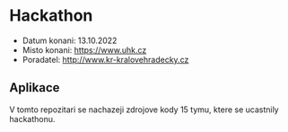 # Hackathon

- Datum konani: 13.10.2022
- Misto konani: https://www.uhk.cz
- Poradatel: http://www.kr-kralovehradecky.cz

## Aplikace

V tomto repozitari se nachazeji zdrojove kody 15 tymu, ktere se ucastnily hackathonu.

